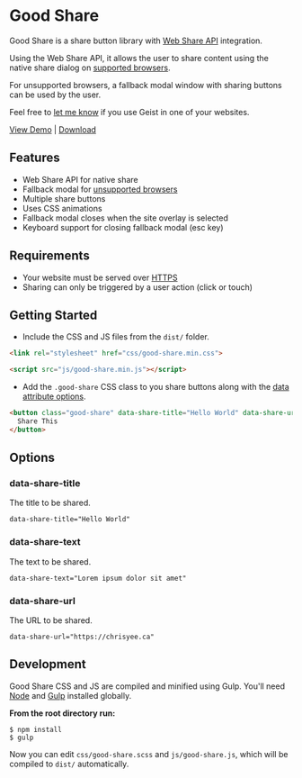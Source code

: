 # Good Share

Good Share is a share button library with [Web Share API](https://css-tricks.com/how-to-use-the-web-share-api/) integration.

Using the Web Share API, it allows the user to share content using the native share dialog on [supported browsers](https://caniuse.com/#feat=web-share). 

For unsupported browsers, a fallback modal window with sharing buttons can be used by the user.

Feel free to [let me know](https://twitter.com/cmyee) if you use Geist in one of your websites.

[View Demo](https://chrisyee.ca/good-share) | [Download](https://github.com/christophery/good-share/releases)

## Features
- Web Share API for native share
- Fallback modal for [unsupported browsers](https://caniuse.com/#feat=web-share)
- Multiple share buttons
- Uses CSS animations
- Fallback modal closes when the site overlay is selected
- Keyboard support for closing fallback modal (esc key)

## Requirements
- Your website must be served over [HTTPS](https://www.cloudflare.com/learning/ssl/what-is-https/)
- Sharing can only be triggered by a user action (click or touch)

## Getting Started

- Include the CSS and JS files from the `dist/` folder.

```html
<link rel="stylesheet" href="css/good-share.min.css">
```

```html
<script src="js/good-share.min.js"></script>
```

- Add the `.good-share` CSS class to you share buttons along with the [data attribute options](#options).

```html
<button class="good-share" data-share-title="Hello World" data-share-url="https://chrisyee.ca">
  Share This
</button>
```

## Options

### data-share-title
The title to be shared.

``data-share-title="Hello World"``

### data-share-text
The text to be shared.

``data-share-text="Lorem ipsum dolor sit amet"``

### data-share-url
The URL to be shared.

``data-share-url="https://chrisyee.ca"``


## Development
Good Share CSS and JS are compiled and minified using Gulp. You'll need [Node](https://nodejs.org/en/) and [Gulp](https://gulpjs.com/) installed globally.

**From the root directory run:**

```
$ npm install
$ gulp
```

Now you can edit `css/good-share.scss` and `js/good-share.js`, which will be compiled to `dist/` automatically.
